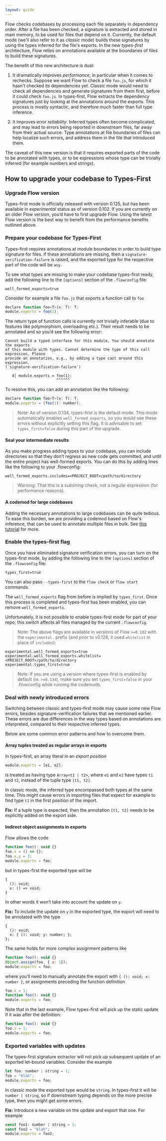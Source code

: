 ```yaml
---
layout: guide
---
```


Flow checks codebases by processing each file separately in dependency
order. After a file has been checked, a signature is extracted and stored in
main memory, to be used for files that depend on it. Currently, the default mode
(we'll also refer to it as *classic* mode) builds these signatures by using the
types inferred for the file's exports. In the new *types-first* architecture,
Flow relies on annotations available at the boundaries of files to build these
signatures.

The benefit of this new architecture is dual:

1. It dramatically improves *performance*, in particular when it comes to
rechecks. Suppose we want Flow to check a file `foo.js`, for which it hasn't
checked its dependencies yet. Classic mode would need to check all
dependencies and generate signatures from them first, before it could check
`foo.js`. In types-first, Flow extracts the dependency signatures just by
looking at the annotations around the exports. This process is mostly
syntactic, and therefore much faster than full type inference.

2. It improves error *reliability*. Inferred types often become complicated, and may
lead to errors being reported in downstream files, far away from their actual source.
Type annotations at file boundaries of files can help localize such errors, and
address them in the file that introduced them.

The caveat of this new version is that it requires exported parts of the code to be
annotated with types, or to be expressions whose type can be trivially inferred
(for example numbers and strings).

## How to upgrade your codebase to Types-First <a class="toc" id="toc-how-to-upgrade-your-codebase-to-types-first" href="#toc-how-to-upgrade-your-codebase-to-types-first"></a>

### Upgrade Flow version <a class="toc" id="toc-upgrade-flow-version" href="#toc-upgrade-flow-version"></a>

Types-first mode is officially released with version 0.125, but has been available in
*experimental* status as of version 0.102. If you are currently on an older
Flow version, you’d have to first upgrade Flow. Using the latest Flow version
is the best way to benefit from the performance benefits outlined above.

### Prepare your codebase for Types-First <a class="toc" id="toc-prepare-your-codebase-for-types-first" href="#toc-prepare-your-codebase-for-types-first"></a>

Types-first requires annotations at module boundaries in order to build type
signature for files. If these annotations are missing, then a `signature-verification-failure`
is raised, and the exported type for the respective part of the code will be `any`.

To see what types are missing to make your codebase types-first ready, add the
following line to the `[options]` section of the `.flowconfig` file:

```
well_formed_exports=true
```

Consider for example a file `foo.js` that exports a function call to `foo`

```js
declare function foo<T>(x: T): T;
module.exports = foo(1);
```

The return type of function calls is currently not trivially inferable (due to
features like polymorphism, overloading etc.). Their result needs to be annotated
and so you’d see the following error:

```
Cannot build a typed interface for this module. You should annotate the exports
of this module with types. Cannot determine the type of this call expression. Please
provide an annotation, e.g., by adding a type cast around this expression.
(`signature-verification-failure`)

   4│ module.exports = foo(1);
                       ^^^^^^
```

To resolve this, you can add an annotation like the following:

```js
declare function foo<T>(x: T): T;
module.exports = (foo(1): number);
```

> Note: As of version 0.134, types-first is the default mode. This mode automatically
enables `well_formed_exports`, so you would see these errors without explicitly
setting this flag. It is advisable to set `types_first=false` during this part of
the upgrade.

#### Seal your intermediate results <a class="toc" id="toc-seal-your-intermediate-results" href="#toc-seal-your-intermediate-results"></a>

As you make progress adding types to your codebase, you can include directories
so that they don’t regress as new code gets committed, and until the entire project
has well-formed exports. You can do this by adding lines like the following to your
.flowconfig:

```
well_formed_exports.includes=<PROJECT_ROOT>/path/to/directory
```

> Warning: That this is a *substring* check, not a regular expression (for performance
reasons).


#### A codemod for large codebases <a class="toc" id="toc-a-codemod-for-large-codebases" href="#toc-a-codemod-for-large-codebases"></a>


Adding the necessary annotations to large codebases can be quite tedious. To ease
this burden, we are providing a codemod based on Flow's inference, that can be
used to annotate multiple files in bulk. See [this tutorial](../../cli/annotate-exports/) for more.


### Enable the types-first flag <a class="toc" id="toc-enable-the-types-first-flag" href="#toc-enable-the-types-first-flag"></a>

Once you have eliminated signature verification errors, you can turn on the types-first
mode, by adding the following line to the `[options]` section of the `.flowconfig` file:

```
types_first=true
```

You can also pass `--types-first` to the `flow check` or `flow start` commands.

The `well_formed_exports` flag from before is implied by `types_first`. Once
this process is completed and types-first has been enabled, you can remove
`well_formed_exports`.

Unfortunately, it is not possible to enable types-first mode for part of your repo; this switch
affects all files managed by the current `.flowconfig`.

> Note: The above flags are available in versions of Flow `>=0.102` with the `experimental.`
prefix (and prior to v0.128, it used `whitelist` in place of `includes`):
```
experimental.well_formed_exports=true
experimental.well_formed_exports.whitelist=<PROJECT_ROOT>/path/to/directory
experimental.types_first=true
```

> Note: If you are using a version where types-first is enabled by default (ie. `>=0.134`),
make sure you set `types_first=false` in your .flowconfig while running the codemods.


### Deal with newly introduced errors <a class="toc" id="toc-deal-with-newly-introduced-errors" href="#toc-deal-with-newly-introduced-errors"></a>

Switching between classic and types-first mode may cause some new Flow errors,
besides signature-verification failures that we mentioned earlier. These errors
are due differences in the way types based on annotations are interpreted, compared
to their respective inferred types.

Below are some common error patterns and how to overcome them.


#### Array tuples treated as regular arrays in exports <a class="toc" id="toc-array-tuples-treated-as-regular-arrays-in-exports" href="#toc-array-tuples-treated-as-regular-arrays-in-exports"></a>


In types-first, an array literal in an *export position*

```js
module.exports = [e1, e2];
```

is treated as having type `Array<t1 | t2>`, where `e1` and `e2` have types `t1`
and `t2`, instead of the tuple type `[t1, t2]`.

In classic mode, the inferred type encompassed both types at the same time. This
might cause errors in importing files that expect for example to find type `t1`
in the first position of the import.

**Fix:** If a tuple type is expected, then the annotation `[t1, t2]` needs to be
explicitly added on the export side.

#### Indirect object assignments in exports <a class="toc" id="toc-indirect-object-assignments-in-exports" href="#toc-indirect-object-assignments-in-exports"></a>


Flow allows the code

```js
function foo(): void {}
foo.x = () => {};
foo.x.y = 2;
module.exports = foo;
```

but in types-first the exported type will be

```plaintext
{
  (): void;
  x: () => void;
}
```

In other words it won’t take into account the update on `y`.

**Fix:** To include the update on `y` in the exported type, the export will need
to be annotated with the type

```plaintext
{
  (): void;
  x: { (): void; y: number; };
};
```

The same holds for more complex assignment patterns like

```js
function foo(): void {}
Object.assign(foo, { x: 1});
module.exports = foo;
```

where you’ll need to manually annotate the export with `{ (): void; x: number }`,
or assignments preceding the function definition

```js
foo.x = 1;
function foo(): void {}
module.exports = foo;
```

Note that in the last example, Flow types-first will pick up the static update if
it was after the definition:

```js
function foo(): void {}
foo.x = 1;
module.exports = foo;
```

### Exported variables with updates <a class="toc" id="toc-exported-variables-with-updates" href="#toc-exported-variables-with-updates"></a>

The types-first signature extractor will not pick up subsequent update of an exported
let-bound variables. Consider the example

```js
let foo: number | string = 1;
foo = "blah";
module.exports = foo;
```

In classic mode the exported type would be `string`. In types-first it will be
`number | string`, so if downstream typing depends on the more precise type, then
you might get some errors.

**Fix:** Introduce a new variable on the update and export that one. For example
```js
const foo1: number | string = 1;
const foo2 = "blah";
module.exports = foo2;
```
